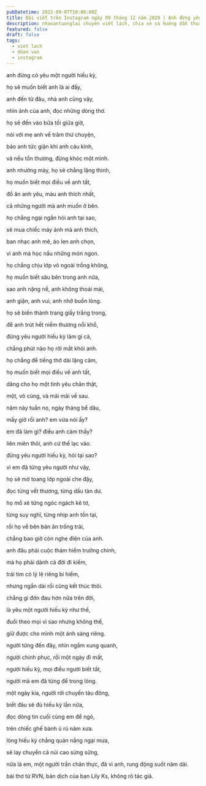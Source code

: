 ```yaml
---
pubDatetime: 2022-09-07T10:00:00Z
title: Bài viết trên Instagram ngày 09 tháng 12 năm 2020 | Anh đừng yêu người hiếu kỳ
description: nhavantuonglai chuyên viết lách, chia sẻ và hướng dẫn thuần thục khi thực hành viết lách qua những bài chia sẻ trên Instagram chính thức.
featured: false
draft: false
tags:
  - viet lach
  - doan van
  - instagram
---
```


anh đừng có yêu một người hiếu kỳ,

họ sẽ muốn biết anh là ai đấy,

anh đến từ đâu, nhà anh cũng vậy,

nhìn ảnh của anh, đọc những dòng thơ.

họ sẽ đến vào bữa tối giữa giờ,

nói với mẹ anh về trăm thứ chuyện,

bảo anh tức giận khi anh cáu kỉnh,

và nếu tổn thương, đừng khóc một mình.

anh nhướng mày, họ sẽ chẳng lặng thinh,

họ muốn biết mọi điều về anh tất,

đồ ăn anh yêu, màu anh thích nhất,

cả những người mà anh muốn ở bên.

họ chẳng ngại ngần hỏi anh tại sao,

sẽ mua chiếc máy ảnh mà anh thích,

ban nhạc anh mê, áo len anh chọn,

vì anh mà học nấu những món ngon.

họ chẳng chịu lớp vỏ ngoài trống không,

họ muốn biết sâu bên trong anh nữa,

sao anh nặng nề, anh không thoải mái,

anh giận, anh vui, anh nhỡ buồn lòng.

họ sẽ biến thành trang giấy trắng trong,

để anh trút hết niềm thương nỗi khổ,

đừng yêu người hiếu kỳ làm gì cả,

chẳng phút nào họ rời mắt khỏi anh.

họ chẳng để tiếng thở dài lặng câm,

họ muốn biết mọi điều về anh tất,

dâng cho họ một tình yêu chân thật,

một, vô cùng, và mãi mãi về sau.

năm này tuần nọ, ngày tháng bể dâu,

mấy giờ rồi anh? em vừa nói ấy?

em đã làm gì? điều anh cảm thấy?

liên miên thôi, anh cứ thế lạc vào.

đừng yêu người hiếu kỳ, hỏi tại sao?

vì em đã từng yêu người như vậy,

họ sẽ mở toang lớp ngoài che đậy,

đọc từng vết thương, từng dấu tàn dư.

họ mổ xẻ từng ngóc ngách kẽ tơ,

từng suy nghĩ, từng nhịp anh tồn tại,

rồi họ về bên bàn ăn trống trải,

chẳng bao giờ còn nghe điện của anh.

anh đâu phải cuộc thám hiểm trường chinh,

mà họ phải dành cả đời đi kiếm,

trái tim có lý lẽ riêng bí hiểm,

nhưng ngắn dài rồi cũng kết thúc thôi.

chẳng gì đớn đau hơn nữa trên đời,

là yêu một người hiếu kỳ như thế,

đuổi theo mọi vì sao nhưng không thể,

giữ được cho mình một ánh sáng riêng.

người từng đến đây, nhìn ngắm xung quanh,

người chinh phục, rồi một ngày đi mất,

người hiếu kỳ, mọi điều người biết tất,

người mà em đã từng để trong lòng.

một ngày kia, người rời chuyến tàu đông,

biết đâu sẽ đủ hiếu kỳ lần nữa,

đọc dòng tin cuối cùng em để ngỏ,

trên chiếc ghế bành ủ rũ năm xưa.

lòng hiếu kỳ chẳng quản nắng ngại mưa,

sẽ lay chuyển cả núi cao sừng sững,

nữa là em, một người trần chân thực, đã vì anh, rung động suốt năm dài.

bài thơ từ RVN, bản dịch của bạn Lily Ks, không rõ tác giả.
